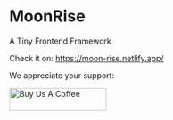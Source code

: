 # MoonRise
A Tiny Frontend Framework


Check it on:
https://moon-rise.netlify.app/



We appreciate your support:

<a href="https://www.buymeacoffee.com/logicshell" target="_blank"><img src="https://cdn.buymeacoffee.com/buttons/default-blue.png" alt="Buy Us A Coffee" height="41" width="174"></a>
